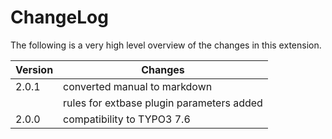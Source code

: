 ChangeLog
=========

The following is a very high level overview of the changes in this extension.

|Version|Changes|
|-------|-------|
|2.0.1| converted manual to markdown|
|| rules for extbase plugin parameters added|
|2.0.0| compatibility to TYPO3 7.6|


